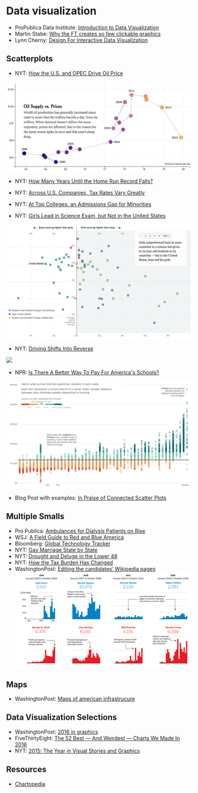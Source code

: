 # Data visualization
- ProPublica Data Institute: [Introduction to Data Visualization](https://projects.propublica.org/graphics/images/data-institute/presentations/intro-to-datavis.pdf)
- Martin Stabe: [Why the FT creates so few clickable graphics](https://www.ft.com/content/c62b21c6-7feb-11e6-8e50-8ec15fb462f4)
- Lynn Cherny: [Design For Interactive Data Visualization](http://ghostweather.slides.com/lynncherny/deck-8#/)

## Scatterplots
- NYT: [How the U.S. and OPEC Drive Oil Price](http://www.nytimes.com/interactive/2015/09/30/business/how-the-us-and-opec-drive-oil-prices.html)

![](https://raw.githubusercontent.com/rauldiazpoblete/notes/master/Captura%20de%20pantalla%202017-01-08%20a%20la(s)%2012.45.35.png)

- NYT: [How Many Years Until the Home Run Record Falls?](http://www.nytimes.com/interactive/2015/04/03/sports/baseball/mlb-records.html)
- NYT: [Across U.S. Companies, Tax Rates Vary Greatly](http://www.nytimes.com/interactive/2013/05/25/sunday-review/corporate-taxes.html?ref=sunday)
- NYT: [At Top Colleges, an Admissions Gap for Minorities](http://www.nytimes.com/interactive/2013/05/07/education/college-admissions-gap.html)

- NYT: [Girls Lead in Science Exam, but Not in the United States](http://www.nytimes.com/interactive/2013/02/04/science/girls-lead-in-science-exam-but-not-in-the-united-states.html)

![](https://raw.githubusercontent.com/rauldiazpoblete/notes/master/Captura%20de%20pantalla%202017-01-04%20a%20la(s)%2011.47.09.png)

- NYT: [Driving Shifts Into Reverse](http://4.bp.blogspot.com/-hKr9ETXwdj4/UFjJWm7daEI/AAAAAAAAAxI/O5EMLZTu5Zw/s1600/02metrics-popup-v3.jpg)

![](http://4.bp.blogspot.com/-hKr9ETXwdj4/UFjJWm7daEI/AAAAAAAAAxI/O5EMLZTu5Zw/s1600/02metrics-popup-v3.jpg)

- NPR: [Is There A Better Way To Pay For America's Schools?](http://www.npr.org/2016/05/01/476224759/is-there-a-better-way-to-pay-for-americas-schools)

![](https://raw.githubusercontent.com/rauldiazpoblete/notes/master/Captura%20de%20pantalla%202017-01-04%20a%20la(s)%2011.33.55.png)

- Blog Post with examples: [In Praise of Connected Scatter Plots](http://www.dundas.com/support/blog/in-praise-of-connected-scatter-plots)


## Multiple Smalls
- Pro Publica: [Ambulances for Dialysis Patients on Rise](https://projects.propublica.org/graphics/ambulances)
- WSJ: [A Field Guide to Red and Blue America](http://graphics.wsj.com/elections/2016/field-guide-red-blue-america/)
- Bloomberg: [Global Technology Tracker](http://www.bloomberg.com/graphics/global-technology-companies/?utm_content=graphics&utm_campaign=socialflow-organic&utm_source=twitter&utm_medium=social&cmpid%3D=socialflow-twitter-graphics)
- NYT: [Gay Marriage State by State](http://www.nytimes.com/interactive/2015/03/04/us/gay-marriage-state-by-state.html)
- NYT: [Drought and Deluge in the Lower 48](http://www.nytimes.com/interactive/2012/08/11/sunday-review/drought-history.html)
- NYT: [How the Tax Burden Has Changed](http://www.nytimes.com/interactive/2012/11/30/us/tax-burden.html)
- WashingtonPost: [Editing the candidates’ Wikipedia pages](https://www.washingtonpost.com/graphics/politics/2016-election/presidential-wikipedias/)
![](https://github.com/rauldiazpoblete/notes/blob/master/Captura%20de%20pantalla%202017-03-01%20a%20la(s)%2018.20.14.png)

## Maps
- WashingtonPost: [Maps of american infrastrucure](https://www.washingtonpost.com/graphics/national/maps-of-american-infrastrucure/)

## Data Visualization Selections
- WashingtonPost: [2016 in graphics](https://www.washingtonpost.com/graphics/national/2016-in-graphics/)
- FiveThirtyEight: [The 52 Best — And Weirdest — Charts We Made In 2016](http://fivethirtyeight.com/features/the-52-best-and-weirdest-charts-we-made-in-2016/)
- NYT: [2015: The Year in Visual Stories and Graphics](http://www.nytimes.com/interactive/2015/us/year-in-interactive-storytelling.html)

## Resources
- [Chartopedia](http://www.anychart.com/chartopedia/)

